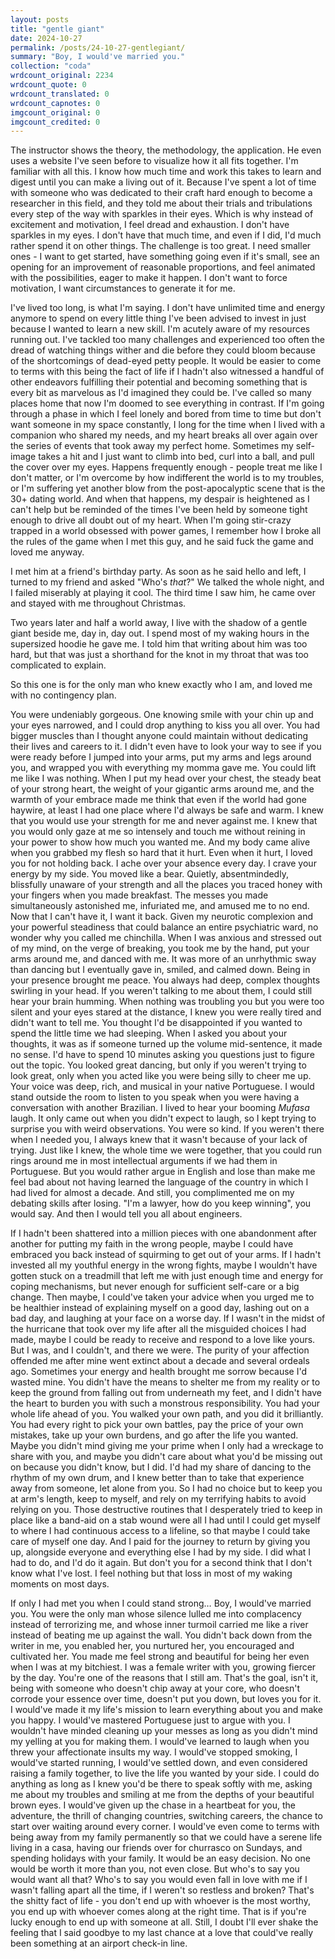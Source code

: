 ```yaml
---
layout: posts
title: "gentle giant"
date: 2024-10-27
permalink: /posts/24-10-27-gentlegiant/
summary: "Boy, I would've married you."
collection: "coda"
wrdcount_original: 2234
wrdcount_quote: 0
wrdcount_translated: 0
wrdcount_capnotes: 0
imgcount_original: 0
imgcount_credited: 0
---
```

The instructor shows the theory, the methodology, the application. He even uses a website I've seen before to visualize how it all fits together. I'm familiar with all this. I know how much time and work this takes to learn and digest until you can make a living out of it. Because I've spent a lot of time with someone who was dedicated to their craft hard enough to become a researcher in this field, and they told me about their trials and tribulations every step of the way with sparkles in their eyes. Which is why instead of excitement and motivation, I feel dread and exhaustion. I don't have sparkles in my eyes. I don't have that much time, and even if I did, I'd much rather spend it on other things. The challenge is too great. I need smaller ones - I want to get started, have something going even if it's small, see an opening for an improvement of reasonable proportions, and feel animated with the possibilities, eager to make it happen. I don't want to force motivation, I want circumstances to generate it for me.

I've lived too long, is what I'm saying. I don't have unlimited time and energy anymore to spend on every little thing I've been advised to invest in just because I wanted to learn a new skill. I'm acutely aware of my resources running out. I've tackled too many challenges and experienced too often the dread of watching things wither and die before they could bloom because of the shortcomings of dead-eyed petty people. It would be easier to come to terms with this being the fact of life if I hadn't also witnessed a handful of other endeavors fulfilling their potential and becoming something that is every bit as marvelous as I'd imagined they could be. I've called so many places home that now I'm doomed to see everything in contrast. If I'm going through a phase in which I feel lonely and bored from time to time but don't want someone in my space constantly, I long for the time when I lived with a companion who shared my needs, and my heart breaks all over again over the series of events that took away my perfect home. Sometimes my self-image takes a hit and I just want to climb into bed, curl into a ball, and pull the cover over my eyes. Happens frequently enough - people treat me like I don't matter, or I'm overcome by how indifferent the world is to my troubles, or I'm suffering yet another blow from the post-apocalyptic scene that is the 30+ dating world. And when that happens, my despair is heightened as I can't help but be reminded of the times I've been held by someone tight enough to drive all doubt out of my heart. When I'm going stir-crazy trapped in a world obsessed with power games, I remember how I broke all the rules of the game when I met this guy, and he said fuck the game and loved me anyway.

I met him at a friend's birthday party. As soon as he said hello and left, I turned to my friend and asked "Who's *that*?" We talked the whole night, and I failed miserably at playing it cool. The third time I saw him, he came over and stayed with me throughout Christmas.

Two years later and half a world away, I live with the shadow of a gentle giant beside me, day in, day out. I spend most of my waking hours in the supersized hoodie he gave me. I told him that writing about him was too hard, but that was just a shorthand for the knot in my throat that was too complicated to explain.

So this one is for the only man who knew exactly who I am, and loved me with no contingency plan.

You were undeniably gorgeous. One knowing smile with your chin up and your eyes narrowed, and I could drop anything to kiss you all over. You had bigger muscles than I thought anyone could maintain without dedicating their lives and careers to it. I didn't even have to look your way to see if you were ready before I jumped into your arms, put my arms and legs around you, and wrapped you with everything my momma gave me. You could lift me like I was nothing. When I put my head over your chest, the steady beat of your strong heart, the weight of your gigantic arms around me, and the warmth of your embrace made me think that even if the world had gone haywire, at least I had one place where I'd always be safe and warm. I knew that you would use your strength for me and never against me. I knew that you would only gaze at me so intensely and touch me without reining in your power to show how much you wanted me. And my body came alive when you grabbed my flesh so hard that it hurt. Even when it hurt, I loved you for not holding back. I ache over your absence every day. I crave your energy by my side. You moved like a bear. Quietly, absentmindedly, blissfully unaware of your strength and all the places you traced honey with your fingers when you made breakfast. The messes you made simultaneously astonished me, infuriated me, and amused me to no end. Now that I can't have it, I want it back. Given my neurotic complexion and your powerful steadiness that could balance an entire psychiatric ward, no wonder why you called me chinchilla. When I was anxious and stressed out of my mind, on the verge of breaking, you took me by the hand, put your arms around me, and danced with me. It was more of an unrhythmic sway than dancing but I eventually gave in, smiled, and calmed down. Being in your presence brought me peace. You always had deep, complex thoughts swirling in your head. If you weren't talking to me about them, I could still hear your brain humming. When nothing was troubling you but you were too silent and your eyes stared at the distance, I knew you were really tired and didn't want to tell me. You thought I'd be disappointed if you wanted to spend the little time we had sleeping. When I asked you about your thoughts, it was as if someone turned up the volume mid-sentence, it made no sense. I'd have to spend 10 minutes asking you questions just to figure out the topic. You looked great dancing, but only if you weren't trying to look great, only when you acted like you were being silly to cheer me up. Your voice was deep, rich, and musical in your native Portuguese. I would stand outside the room to listen to you speak when you were having a conversation with another Brazilian. I lived to hear your booming *Mufasa* laugh. It only came out when you didn't expect to laugh, so I kept trying to surprise you with weird observations. You were so kind. If you weren't there when I needed you, I always knew that it wasn't because of your lack of trying. Just like I knew, the whole time we were together, that you could run rings around me in most intellectual arguments if we had them in Portuguese. But you would rather argue in English and lose than make me feel bad about not having learned the language of the country in which I had lived for almost a decade. And still, you complimented me on my debating skills after losing. "I'm a lawyer, how do you keep winning", you would say. And then I would tell you all about engineers.

If I hadn't been shattered into a million pieces with one abandonment after another for putting my faith in the wrong people, maybe I could have embraced you back instead of squirming to get out of your arms. If I hadn't invested all my youthful energy in the wrong fights, maybe I wouldn't have gotten stuck on a treadmill that left me with just enough time and energy for coping mechanisms, but never enough for sufficient self-care or a big change. Then maybe, I could've taken your advice when you urged me to be healthier instead of explaining myself on a good day, lashing out on a bad day, and laughing at your face on a worse day. If I wasn't in the midst of the hurricane that took over my life after all the misguided choices I had made, maybe I could be ready to receive and respond to a love like yours. But I was, and I couldn't, and there we were. The purity of your affection offended me after mine went extinct about a decade and several ordeals ago. Sometimes your energy and health brought me sorrow because I'd wasted mine. You didn't have the means to shelter me from my reality or to keep the ground from falling out from underneath my feet, and I didn't have the heart to burden you with such a monstrous responsibility. You had your whole life ahead of you. You walked your own path, and you did it brilliantly. You had every right to pick your own battles, pay the price of your own mistakes, take up your own burdens, and go after the life you wanted. Maybe you didn't mind giving me your prime when I only had a wreckage to share with you, and maybe you didn't care about what you'd be missing out on because you didn't know, but I did. I'd had my share of dancing to the rhythm of my own drum, and I knew better than to take that experience away from someone, let alone from you. So I had no choice but to keep you at arm's length, keep to myself, and rely on my terrifying habits to avoid relying on you. Those destructive routines that I desperately tried to keep in place like a band-aid on a stab wound were all I had until I could get myself to where I had continuous access to a lifeline, so that maybe I could take care of myself one day. And I paid for the journey to return by giving you up, alongside everyone and everything else I had by my side. I did what I had to do, and I'd do it again. But don't you for a second think that I don't know what I've lost. I feel nothing but that loss in most of my waking moments on most days.

If only I had met you when I could stand strong… Boy, I would've married you. You were the only man whose silence lulled me into complacency instead of terrorizing me, and whose inner turmoil carried me like a river instead of beating me up against the wall. You didn't back down from the writer in me, you enabled her, you nurtured her, you encouraged and cultivated her. You made me feel strong and beautiful for being her even when I was at my bitchiest. I was a female writer with you, growing fiercer by the day. You're one of the reasons that I still am. That's the goal, isn't it, being with someone who doesn't chip away at your core, who doesn't corrode your essence over time, doesn't put you down, but loves you for it. I would've made it my life's mission to learn everything about you and make you happy. I would've mastered Portuguese just to argue with you. I wouldn't have minded cleaning up your messes as long as you didn't mind my yelling at you for making them. I would've learned to laugh when you threw your affectionate insults my way. I would've stopped smoking, I would've started running, I would've settled down, and even considered raising a family together, to live the life you wanted by your side. I could do anything as long as I knew you'd be there to speak softly with me, asking me about my troubles and smiling at me from the depths of your beautiful brown eyes. I would've given up the chase in a heartbeat for you, the adventure, the thrill of changing countries, switching careers, the chance to start over waiting around every corner. I would've even come to terms with being away from my family permanently so that we could have a serene life living in a casa, having our friends over for churrasco on Sundays, and spending holidays with your family. It would be an easy decision. No one would be worth it more than you, not even close. But who's to say you would want all that? Who's to say you would even fall in love with me if I wasn't falling apart all the time, if I weren't so restless and broken? That's the shitty fact of life - you don't end up with whoever is the most worthy, you end up with whoever comes along at the right time. That is if you're lucky enough to end up with someone at all. Still, I doubt I'll ever shake the feeling that I said goodbye to my last chance at a love that could've really been something at an airport check-in line.

